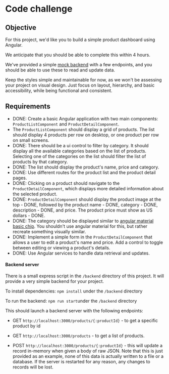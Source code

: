 # Code challenge

## Objective 
For this project, we'd like you to build a simple product dashboard using Angular.

We anticipate that you should be able to complete this within 4 hours.

We've provided a simple [mock backend](#backend-server) with a few endpoints, and you should be able to use these to read and update data.

Keep the styles simple and maintainable for now, as we won't be assessing your project on visual design. Just focus on layout, hierarchy, and basic accessibility, while being functional and consistent.

## Requirements

- DONE: Create a basic Angular application with two main components: `ProductListComponent` and `ProductDetailComponent`.
- The `ProductListComponent` should display a grid of products. The list should display 4 products per row on desktop, or one product per row on small screens.
- DONE: There should be a ui control to filter by category. It should display all the available categories based on the list of products. Selecting one of the categories on the list should filter the list of products by that category.
- DONE: The list should display the product's name, price and category.
- DONE: Use different routes for the product list and the product detail pages.
- DONE: Clicking on a product should navigate to the `ProductDetailComponent`, which displays more detailed information about the selected product.
- DONE: `ProductDetailComponent` should display the product image at the top - DONE, followed by the product name - DONE, category - DONE, description - DONE, and price. The product price must show as US dollars - DONE. 
- DONE: The category should be displayed similar to [angular material basic chip](https://material.angular.io/components/chips/overview#chips-overview). You shouldn't use angular material for this, but rather recreate something visually similar.
- DONE: Implement a simple form in the `ProductDetailComponent` that allows a user to edit a product's name and price. Add a control to toggle between editing or viewing a product's details.
- DONE: Use Angular services to handle data retrieval and updates.


#### Backend server
There is a small express script in the `/backend` directory of this project. It will provide a very simple backend for your project.

To install dependencies: 
`npm install` under the `/backend` directory 

To run the backend:
`npm run start`under the `/backend` directory

This should launch a backend server with the following endpoints:

- GET `http://localhost:3000/products/{:productId}`  - to get a specific product by id

- GET `http://localhost:3000/products` - to get a list of products.

- POST `http://localhost:3000/products/{:productId}` - this will update a record in-memory when given a body of raw JSON.
Note that this is just provided as an example, none of this data is actually written to a file or a database. If the server is restarted for any reason, any changes to records will be lost.
